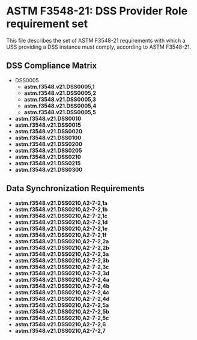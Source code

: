 # ASTM F3548-21: DSS Provider Role requirement set

This file describes the set of ASTM F3548-21 requirements with which a USS providing a DSS instance must comply, according to ASTM F3548-21.

## DSS Compliance Matrix

* DSS0005
  * **astm.f3548.v21.DSS0005,1**
  * **astm.f3548.v21.DSS0005,2**
  * **astm.f3548.v21.DSS0005,3**
  * **astm.f3548.v21.DSS0005,4**
  * **astm.f3548.v21.DSS0005,5**
* **astm.f3548.v21.DSS0010**
* **astm.f3548.v21.DSS0015**
* **astm.f3548.v21.DSS0020**
* **astm.f3548.v21.DSS0100**
* **astm.f3548.v21.DSS0200**
* **astm.f3548.v21.DSS0205**
* **astm.f3548.v21.DSS0210**
* **astm.f3548.v21.DSS0215**
* **astm.f3548.v21.DSS0300**

## Data Synchronization Requirements

* **astm.f3548.v21.DSS0210,A2-7-2,1a**
* **astm.f3548.v21.DSS0210,A2-7-2,1b**
* **astm.f3548.v21.DSS0210,A2-7-2,1c**
* **astm.f3548.v21.DSS0210,A2-7-2,1d**
* **astm.f3548.v21.DSS0210,A2-7-2,1e**
* **astm.f3548.v21.DSS0210,A2-7-2,1f**
* **astm.f3548.v21.DSS0210,A2-7-2,2a**
* **astm.f3548.v21.DSS0210,A2-7-2,2b**
* **astm.f3548.v21.DSS0210,A2-7-2,3a**
* **astm.f3548.v21.DSS0210,A2-7-2,3b**
* **astm.f3548.v21.DSS0210,A2-7-2,3c**
* **astm.f3548.v21.DSS0210,A2-7-2,3d**
* **astm.f3548.v21.DSS0210,A2-7-2,4a**
* **astm.f3548.v21.DSS0210,A2-7-2,4b**
* **astm.f3548.v21.DSS0210,A2-7-2,4c**
* **astm.f3548.v21.DSS0210,A2-7-2,4d**
* **astm.f3548.v21.DSS0210,A2-7-2,5a**
* **astm.f3548.v21.DSS0210,A2-7-2,5b**
* **astm.f3548.v21.DSS0210,A2-7-2,5c**
* **astm.f3548.v21.DSS0210,A2-7-2,6**
* **astm.f3548.v21.DSS0210,A2-7-2,7**
